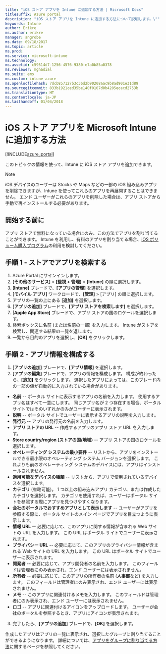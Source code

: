 ```yaml
---
title: "iOS ストア アプリを Intune に追加する方法 | Microsoft Docs"
titlesuffix: Azure portal
description: "iOS ストア アプリを Intune に追加する方法について説明します。\""
keywords: Intune
author: Erikre
ms.author: erikre
manager: angrobe
ms.date: 09/18/2017
ms.topic: article
ms.prod: 
ms.service: microsoft-intune
ms.technology: 
ms.assetid: c59514d7-1256-4576-9380-e7a0b85a0378
ms.reviewer: mghadial
ms.suite: ems
ms.custom: intune-azure
ms.openlocfilehash: 7dcb857127b3c36d2b90208aac9b8ad901e31d89
ms.sourcegitcommit: 833b1921ced35be140f0107d0b4205ecacd2753b
ms.translationtype: HT
ms.contentlocale: ja-JP
ms.lasthandoff: 01/04/2018
---
```

# <a name="how-to-add-ios-store-apps-to-microsoft-intune"></a>iOS ストア アプリを Microsoft Intune に追加する方法

[!INCLUDE[azure_portal](./includes/azure_portal.md)]


このトピックの情報を使って、Intune に iOS ストア アプリを追加できます。

>[!NOTE]
>iOS デバイスのユーザーは Stocks や Maps などの一部の iOS 組み込みアプリを削除できますが、Intune を使ってこれらのアプリを再展開することはできません。 エンド ユーザーがこれらのアプリを削除した場合は、アプリ ストアから手動で再インストールする必要があります。

## <a name="before-you-start"></a>開始する前に

アプリ ストアで無料になっている場合にのみ、この方法でアプリを割り当てることができます。 Intune を利用し、有料のアプリを割り当てる場合、[iOS ボリューム購入プログラム](vpp-apps-ios.md)の利用を検討してください。


## <a name="step-1---search-for-the-app-in-the-store"></a>手順 1 - ストアでアプリを検索する

1. Azure Portal にサインインします。
2. **[その他のサービス]** > **[監視 + 管理]** > **[Intune]** の順に選択します。
3. **[Intune]** ブレードで、**[アプリの管理]** を選択します。
4. **[モバイル アプリ]** ワークロードで、**[管理]** > [アプリ] の順に選択します。
5. アプリの一覧の上にある **[追加]** を選択します。
6. **[アプリの追加]** ブレードで、**[アプリ ストアを検索します]** を選択します。
7. **[Apple App Store]** ブレードで、アプリ ストアの国のロケールを選択します。
8. 検索ボックスに名前 (または名前の一部) を入力します。 Intune がストアを検索し、関連する結果の一覧を返します。
9. 一覧から目的のアプリを選択し、**[OK]** をクリックします。

## <a name="step-2---configure-app-information"></a>手順 2 - アプリ情報を構成する

1. **[アプリの追加]** ブレードで、**[アプリ情報]** を選択します。
2. **[アプリの編集]** ブレードで、アプリの情報を構成します。 構成が終わったら、**[追加]** をクリックします。 選択したアプリによっては、このブレード内の一部の値が自動的に入力されている場合があります。
- **名前** -- ポータル サイトに表示するアプリの名前を入力します。 使用するアプリ名はすべて一意にします。 同じアプリ名が 2 つ存在する場合、ポータル サイトではそのいずれかのみがユーザーに表示されます。
- **説明** -- ポータル サイトでユーザーに表示するアプリの説明を入力します。
- **発行元** -- アプリの発行元の名前を入力します。
- **アプリ ストアの URL** -- 作成するアプリのアプリ ストア URL を入力します。
- **Store country/region (ストアの国/地域)** -- アプリ ストアの国のロケールを選択します。
- **オペレーティング システムの最小要件** -- リストから、アプリをインストールできる最小限のオペレーティング システム バージョンを選択します。 これよりも前のオペレーティング システムのデバイスには、アプリはインストールされません。
- **適用可能なデバイスの種類** -- リストから、アプリで使用されているデバイスを選択します。
- **カテゴリ** (省略可能)。 1 つ以上の組み込みアプリ カテゴリ、または作成したカテゴリを選択します。 カテゴリを使用すれば、ユーザーはポータル サイトを参照する際にアプリを見つけやすくなります。
- **会社のポータルでおすすめアプリとして表示します** -- ユーザーがアプリを参照する際に、ポータル サイトのメイン ページでアプリを目立つように表示します。
- **情報 URL** -- 必要に応じて、このアプリに関する情報が含まれる Web サイトの URL を入力します。 この URL はポータル サイトでユーザーに表示されます。
- **プライバシー URL** -- 必要に応じて、このアプリのプライバシー情報が含まれる Web サイトの URL を入力します。 この URL はポータル サイトでユーザーに表示されます。
- **開発者** -- 必要に応じて、アプリ開発者の名前を入力します。 このフィールドは管理者にのみ表示され、エンド ユーザーには表示されません。
- **所有者** -- 必要に応じて、このアプリの所有者の名前 (**人事部**など) を入力します。  このフィールドは管理者にのみ表示され、エンド ユーザーには表示されません。
- **メモ** -- このアプリに関連付けるメモを入力します。 このフィールドは管理者にのみ表示され、エンド ユーザーには表示されません。
- **ロゴ** -- アプリに関連付けるアイコンをアップロードします。 ユーザーが会社のポータルを参照するとき、アプリにアイコンが表示されます。
3. 完了したら、**[アプリの追加]** ブレードで、**[OK]** を選択します。

作成したアプリはアプリの一覧に表示され、選択したグループに割り当てることができるようになります。 詳細については、[アプリをグループに割り当てる方法](apps-deploy.md)に関するページを参照してください。
